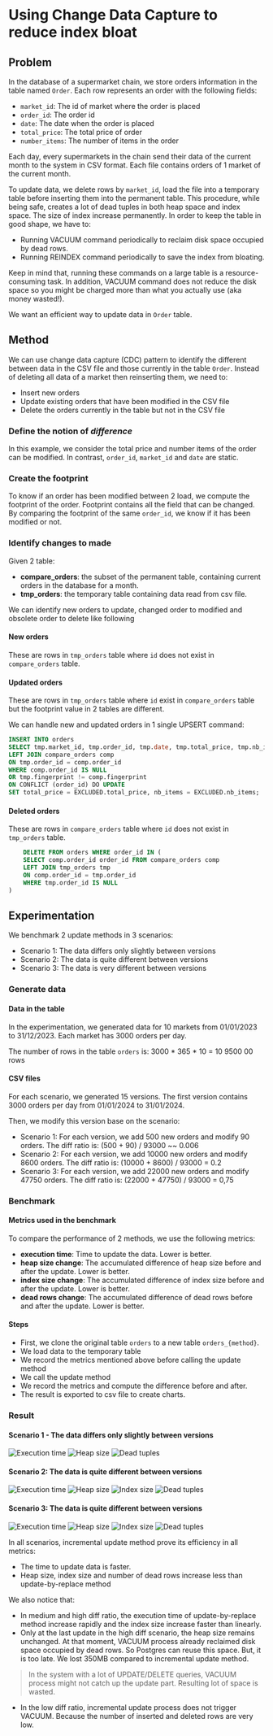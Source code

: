 # Using Change Data Capture to reduce index bloat
## Problem
In the database of a supermarket chain, we store orders information in the table named `Order`. Each row represents an order with the following fields:
- `market_id`: The id of market where the order is placed
- `order_id`: The order id
- `date`: The date when the order is placed
- `total_price`: The total price of order
- `number_items`: The number of items in the order

Each day, every supermarkets in the chain send their data of the current month to the system in CSV format. Each file contains orders of 1 market of the current month.

To update data, we delete rows by `market_id`, load the file into a temporary table before inserting them into the permanent table. This procedure, while being safe, creates a lot of dead tuples in both heap space and index space. The size of index increase permanently. In order to keep the table in good shape, we have to:
- Running VACUUM command periodically to reclaim disk space occupied by dead rows.
- Running REINDEX command periodically to save the index from bloating.
 
Keep in mind that, running these commands on a large table is a resource-consuming task. In addition, VACUUM command does not reduce the disk space so you might be charged more than what you actually use (aka money wasted!).

We want an efficient way to update data in `Order` table.

## Method
We can use change data capture (CDC) pattern to identify the different between data in the CSV file and those currently in the table `Order`. Instead of deleting all data of a market then reinserting them, we need to:
- Insert new orders
- Update existing orders that have been modified in the CSV file
- Delete the orders currently in the table but not in the CSV file

### Define the notion of *difference*
In this example, we consider the total price and number items of the order can be modified. In contrast, `order_id`, `market_id` and `date` are static.

### Create the footprint
To know if an order has been modified between 2 load, we compute the footprint of the order. Footprint contains all the field that can be changed. By comparing the footprint of the same `order_id`, we know if it has been modified or not.

### Identify changes to made
Given 2 table: 
- **compare_orders**: the subset of the permanent table, containing current orders in the database for a month.
- **tmp_orders**: the temporary table containing data read from csv file.
 
We can identify new orders to update, changed order to modified and obsolete order to delete like following

#### New orders
These are rows in `tmp_orders` table where `id` does not exist in `compare_orders` table.

#### Updated orders
These are rows in `tmp_orders` table where `id` exist in `compare_orders` table but the footprint value in 2 tables are different.

We can handle new and updated orders in 1 single UPSERT command:
```sql
INSERT INTO orders 
SELECT tmp.market_id, tmp.order_id, tmp.date, tmp.total_price, tmp.nb_items FROM tmp_orders tmp 
LEFT JOIN compare_orders comp 
ON tmp.order_id = comp.order_id
WHERE comp.order_id IS NULL 
OR tmp.fingerprint != comp.fingerprint
ON CONFLICT (order_id) DO UPDATE
SET total_price = EXCLUDED.total_price, nb_items = EXCLUDED.nb_items;
```

#### Deleted orders
These are rows in `compare_orders` table where `id` does not exist in `tmp_orders` table.
```sql
    DELETE FROM orders WHERE order_id IN (
    SELECT comp.order_id order_id FROM compare_orders comp
    LEFT JOIN tmp_orders tmp
    ON comp.order_id = tmp.order_id
    WHERE tmp.order_id IS NULL
)
```

## Experimentation
We benchmark 2 update methods in 3 scenarios:
- Scenario 1: The data differs only slightly between versions
- Scenario 2: The data is quite different between versions
- Scenario 3: The data is very different between versions

### Generate data
#### Data in the table
In the experimentation, we generated data for 10 markets from 01/01/2023 to 31/12/2023. Each market has 3000 orders per day.

The number of rows in the table `orders` is: 3000 * 365 * 10 = 10 9500 00 rows

#### CSV files
For each scenario, we generated 15 versions. The first version contains 3000 orders per day from 01/01/2024 to 31/01/2024.

Then, we modify this version base on the scenario:
- Scenario 1: For each version, we add 500 new orders and modify 90 orders. The diff ratio is: (500 + 90) / 93000 ~~ 0.006
- Scenario 2: For each version, we add 10000 new orders and modify 8600 orders. The diff ratio is: (10000 + 8600) / 93000 = 0.2
- Scenario 3: For each version, we add 22000 new orders and modify 47750 orders. The diff ratio is:  (22000 + 47750) / 93000 = 0,75

### Benchmark
#### Metrics used in the benchmark
To compare the performance of 2 methods, we use the following metrics:
- **execution time**: Time to update the data. Lower is better.
- **heap size change**: The accumulated difference of heap size before and after the update. Lower is better.
- **index size change**: The accumulated difference of index size before and after the update. Lower is better.
- **dead rows change**: The accumulated difference of dead rows before and after the update. Lower is better.

#### Steps
- First, we clone the original table `orders` to a new table `orders_{method}`.
- We load data to the temporary table
- We record the metrics mentioned above before calling the update method
- We call the update method
- We record the metrics and compute the difference before and after.
- The result is exported to csv file to create charts.
  
### Result
#### Scenario 1 - The data differs only slightly between versions

![Execution time](./result/low_diff_ratio/exec_time.png "Execution time")
![Heap size](./result/low_diff_ratio/heap_size.png "Heap size")
![Dead tuples](./result/low_diff_ratio/dead_tuples.png "Dead tuples")

#### Scenario 2: The data is quite different between versions

![Execution time](./result/medium_diff_ratio/exec_time.png "Execution time")
![Heap size](./result/medium_diff_ratio/heap_size.png "Heap size")
![Index size](./result/medium_diff_ratio/index_size.png "Heap size")
![Dead tuples](./result/medium_diff_ratio/dead_tuples.png "Dead tuples")

#### Scenario 3: The data is quite different between versions

![Execution time](./result/high_diff_ratio/exec_time.png "Execution time")
![Heap size](./result/high_diff_ratio/heap_size.png "Heap size")
![Index size](./result/high_diff_ratio/index_size.png "Heap size")
![Dead tuples](./result/high_diff_ratio/dead_tuples.png "Dead tuples")


In all scenarios, incremental update method prove its efficiency in all metrics:
- The time to update data is faster.
- Heap size, index size and number of dead rows increase less than update-by-replace method

We also notice that:
- In medium and high diff ratio, the execution time of update-by-replace method increase rapidly and the index size increase faster than linearly.
- Only at the last update in the high diff scenario, the heap size remains unchanged. At that moment, VACUUM process already reclaimed disk space occupied by dead rows. So Postgres can reuse this space. But, it is too late. We lost 350MB compared to incremental update method.
> In the system with a lot of UPDATE/DELETE queries, VACUUM process might not catch up the update part. Resulting lot of space is wasted.
- In the low diff ratio, incremental update process does not trigger VACUUM. Because the number of inserted and deleted rows are very low.